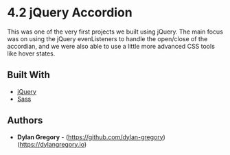 # 4.2 jQuery Accordion

This was one of the very first projects we built using jQuery. The main focus was on using the jQuery evenListeners to handle the open/close of the accordian, and we were also able to use a little more advanced CSS tools like hover states.

## Built With

* [jQuery](https://jquery.com/)
* [Sass](http://sass-lang.com/)


## Authors

* **Dylan Gregory** - (https://github.com/dylan-gregory) (https://dylangregory.io)
